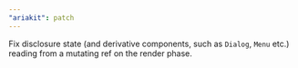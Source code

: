 ```yaml
---
"ariakit": patch
---
```


Fix disclosure state (and derivative components, such as `Dialog`, `Menu` etc.) reading from a mutating ref on the render phase.
